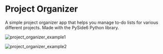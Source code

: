 # Project Organizer

A simple project organizer app that helps you manage to-do lists for various different projects. Made with the PySide6 Python library.

![project_organizer_example1](https://github.com/user-attachments/assets/92a50858-f371-4e07-9907-4078a3d6119c)

![project_organizer_example2](https://github.com/user-attachments/assets/fb6bdf41-8ae3-4079-8028-15a889418d6d)
